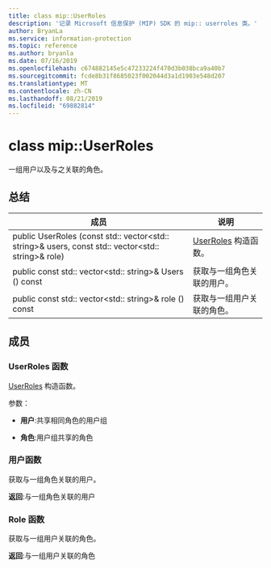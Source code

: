 ```yaml
---
title: class mip::UserRoles
description: '记录 Microsoft 信息保护 (MIP) SDK 的 mip:: userroles 类。'
author: BryanLa
ms.service: information-protection
ms.topic: reference
ms.author: bryanla
ms.date: 07/16/2019
ms.openlocfilehash: c674882145e5c47233224f470d3b038bca9a40b7
ms.sourcegitcommit: fcde8b31f8685023f002044d3a1d1903e548d207
ms.translationtype: MT
ms.contentlocale: zh-CN
ms.lasthandoff: 08/21/2019
ms.locfileid: "69882814"
---
```

# <a name="class-mipuserroles"></a>class mip::UserRoles 
一组用户以及与之关联的角色。
  
## <a name="summary"></a>总结
 成员                        | 说明                                
--------------------------------|---------------------------------------------
public UserRoles (const std:: vector\<std:: string\>& users, const std:: vector\<std:: string\>& role)  |  [UserRoles](class_mip_userroles.md) 构造函数。
public const std:: vector\<std:: string\>& Users () const  |  获取与一组角色关联的用户。
public const std:: vector\<std:: string\>& role () const  |  获取与一组用户关联的角色。
  
## <a name="members"></a>成员
  
### <a name="userroles-function"></a>UserRoles 函数
[UserRoles](class_mip_userroles.md) 构造函数。

参数：  
* **用户**:共享相同角色的用户组 


* **角色**:用户组共享的角色


  
### <a name="users-function"></a>用户函数
获取与一组角色关联的用户。

  
**返回**:与一组角色关联的用户
  
### <a name="roles-function"></a>Role 函数
获取与一组用户关联的角色。

  
**返回**:与一组用户关联的角色